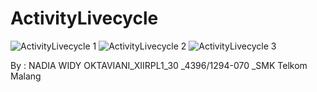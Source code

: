 # ActivityLivecycle

![ActivityLivecycle 1](https://docs.google.com/uc?id=0B8F0kBmh24G9bEVKNHJjRXQyTDA)
![ActivityLivecycle 2](https://docs.google.com/uc?id=0B8F0kBmh24G9V1F6eFh4TDg0bGM)
![ActivityLivecycle 3](https://docs.google.com/uc?id=0B8F0kBmh24G9MmhSam9yTHZkaEU)

By : NADIA WIDY OKTAVIANI_XIIRPL1_30 _4396/1294-070 _SMK Telkom Malang
